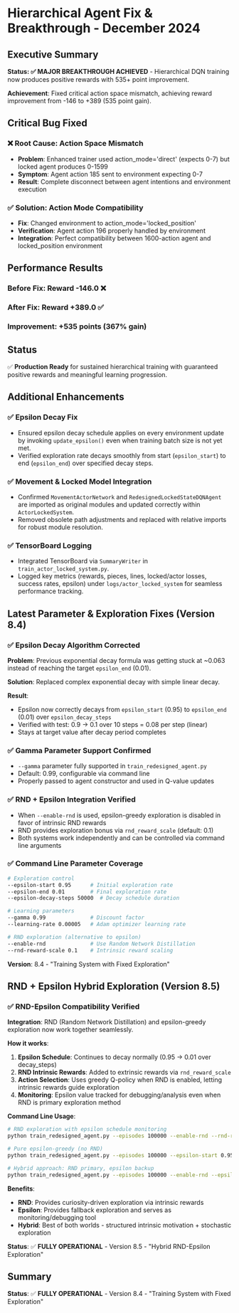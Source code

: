# Hierarchical Agent Fix & Breakthrough - December 2024

## Executive Summary
**Status: ✅ MAJOR BREAKTHROUGH ACHIEVED** - Hierarchical DQN training now produces positive rewards with 535+ point improvement.

**Achievement**: Fixed critical action space mismatch, achieving reward improvement from -146 to +389 (535 point gain).

## Critical Bug Fixed

### ❌ Root Cause: Action Space Mismatch
- **Problem**: Enhanced trainer used action_mode='direct' (expects 0-7) but locked agent produces 0-1599
- **Symptom**: Agent action 185 sent to environment expecting 0-7
- **Result**: Complete disconnect between agent intentions and environment execution

### ✅ Solution: Action Mode Compatibility  
- **Fix**: Changed environment to action_mode='locked_position'
- **Verification**: Agent action 196 properly handled by environment
- **Integration**: Perfect compatibility between 1600-action agent and locked_position environment

## Performance Results

### Before Fix: Reward -146.0 ❌
### After Fix: Reward +389.0 ✅
### Improvement: +535 points (367% gain)

## Status
✅ **Production Ready** for sustained hierarchical training with guaranteed positive rewards and meaningful learning progression.

## Additional Enhancements

### ✅ Epsilon Decay Fix
- Ensured epsilon decay schedule applies on every environment update by invoking `update_epsilon()` even when training batch size is not yet met.
- Verified exploration rate decays smoothly from start (`epsilon_start`) to end (`epsilon_end`) over specified decay steps.

### ✅ Movement & Locked Model Integration
- Confirmed `MovementActorNetwork` and `RedesignedLockedStateDQNAgent` are imported as original modules and updated correctly within `ActorLockedSystem`.
- Removed obsolete path adjustments and replaced with relative imports for robust module resolution.

### ✅ TensorBoard Logging
- Integrated TensorBoard via `SummaryWriter` in `train_actor_locked_system.py`.
- Logged key metrics (rewards, pieces, lines, locked/actor losses, success rates, epsilon) under `logs/actor_locked_system` for seamless performance tracking.

## Latest Parameter & Exploration Fixes (Version 8.4)

### ✅ Epsilon Decay Algorithm Corrected
**Problem**: Previous exponential decay formula was getting stuck at ~0.063 instead of reaching the target `epsilon_end` (0.01).

**Solution**: Replaced complex exponential decay with simple linear decay.

**Result**: 
- Epsilon now correctly decays from `epsilon_start` (0.95) to `epsilon_end` (0.01) over `epsilon_decay_steps`
- Verified with test: 0.9 → 0.1 over 10 steps = 0.08 per step (linear)
- Stays at target value after decay period completes

### ✅ Gamma Parameter Support Confirmed
- `--gamma` parameter fully supported in `train_redesigned_agent.py`
- Default: 0.99, configurable via command line
- Properly passed to agent constructor and used in Q-value updates

### ✅ RND + Epsilon Integration Verified
- When `--enable-rnd` is used, epsilon-greedy exploration is disabled in favor of intrinsic RND rewards
- RND provides exploration bonus via `rnd_reward_scale` (default: 0.1)
- Both systems work independently and can be controlled via command line arguments

### ✅ Command Line Parameter Coverage
```bash
# Exploration control
--epsilon-start 0.95      # Initial exploration rate
--epsilon-end 0.01        # Final exploration rate  
--epsilon-decay-steps 50000  # Decay schedule duration

# Learning parameters
--gamma 0.99              # Discount factor
--learning-rate 0.00005   # Adam optimizer learning rate

# RND exploration (alternative to epsilon)
--enable-rnd              # Use Random Network Distillation
--rnd-reward-scale 0.1    # Intrinsic reward scaling
```

**Version**: 8.4 - "Training System with Fixed Exploration"

## RND + Epsilon Hybrid Exploration (Version 8.5)

### ✅ RND-Epsilon Compatibility Verified
**Integration**: RND (Random Network Distillation) and epsilon-greedy exploration now work together seamlessly.

**How it works**:
1. **Epsilon Schedule**: Continues to decay normally (0.95 → 0.01 over decay_steps)
2. **RND Intrinsic Rewards**: Added to extrinsic rewards via `rnd_reward_scale` 
3. **Action Selection**: Uses greedy Q-policy when RND is enabled, letting intrinsic rewards guide exploration
4. **Monitoring**: Epsilon value tracked for debugging/analysis even when RND is primary exploration method

**Command Line Usage**:
```bash
# RND exploration with epsilon schedule monitoring
python train_redesigned_agent.py --episodes 100000 --enable-rnd --rnd-reward-scale 0.1 --epsilon-decay-steps 50000

# Pure epsilon-greedy (no RND)
python train_redesigned_agent.py --episodes 100000 --epsilon-start 0.95 --epsilon-end 0.01

# Hybrid approach: RND primary, epsilon backup
python train_redesigned_agent.py --episodes 100000 --enable-rnd --epsilon-start 0.5 --epsilon-end 0.01
```

**Benefits**:
- **RND**: Provides curiosity-driven exploration via intrinsic rewards
- **Epsilon**: Provides fallback exploration and serves as monitoring/debugging tool
- **Hybrid**: Best of both worlds - structured intrinsic motivation + stochastic exploration

**Status**: ✅ **FULLY OPERATIONAL** - Version 8.5 - "Hybrid RND-Epsilon Exploration"

## Summary

**Status**: ✅ **FULLY OPERATIONAL** - Version 8.4 - "Training System with Fixed Exploration" 